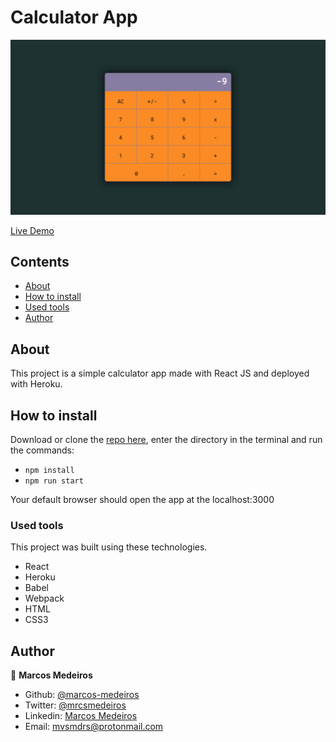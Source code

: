 # Calculator App

![Screenshot](public/screenshot.png?raw=true "Calculator App")


[Live Demo](https://marcos-medeiros.github.io/calculator-app/)

## Contents

* [About](#about)
* [How to install](#install)
* [Used tools](#tools)
* [Author](#author)

<a name="about"></a>
## About

This project is a simple calculator app made with React JS and deployed with Heroku.

<a name="install"></a>
## How to install

Download or clone the [repo here](https://github.com/marcos-medeiros/calculator-app.git), enter the directory in the terminal and run the commands:

- `npm install`
- `npm run start`

Your default browser should open the app at the localhost:3000

<a name="tools"></a>
### Used tools

This project was built using these technologies.

- React
- Heroku
- Babel
- Webpack
- HTML
- CSS3

<a name="author"></a>
## Author

👤 **Marcos Medeiros**

- Github: [@marcos-medeiros](https://github.com/marcos-medeiros)
- Twitter: [@mrcsmedeiros](https://twitter.com/mrcsmedeiros)
- Linkedin: [Marcos Medeiros](https://www.linkedin.com/in/marcosmedeiros-dev/)
- Email: [mvsmdrs@protonmail.com](mvsmdrs@protonmail.com)

